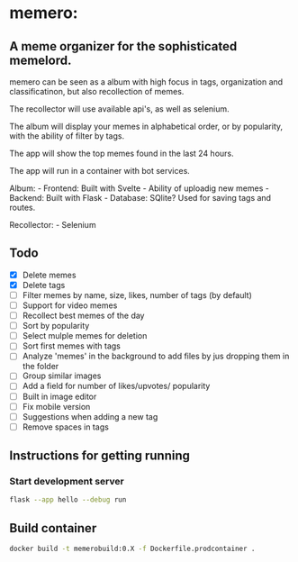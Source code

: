 # memero:

## A meme organizer for the sophisticated memelord.

memero can be seen as a album with high focus in tags, organization and classificatinon, but also recollection of memes.

The recollector will use available api's, as well as selenium.

The album will display your memes in alphabetical order, or by popularity, with the ability of filter by tags.

The app will show the top memes found in the last 24 hours.

The app will run in a container with bot services.

Album:
    - Frontend: Built with Svelte
        - Ability of uploadig new memes
    - Backend: Built with Flask
    - Database: SQlite? Used for saving tags and routes.

Recollector:
    - Selenium

## Todo

- [x] Delete memes
- [x] Delete tags
- [ ] Filter memes by name, size, likes, number of tags (by default)
- [ ] Support for video memes
- [ ] Recollect best memes of the day
- [ ] Sort by popularity
- [ ] Select mulple memes for deletion
- [ ] Sort first memes with tags
- [ ] Analyze 'memes' in the background to add files by jus dropping them in the folder
- [ ] Group similar images
- [ ] Add a field for number of likes/upvotes/ popularity
- [ ] Built in image editor
- [ ] Fix mobile version
- [ ] Suggestions when adding a new tag
- [ ] Remove spaces in tags

## Instructions for getting running

###  Start development server

```bash
flask --app hello --debug run
```

## Build container
 
 ```bash
 docker build -t memerobuild:0.X -f Dockerfile.prodcontainer .
 ```